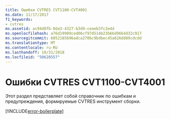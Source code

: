 ```yaml
---
title: Ошибки CVTRES CVT1100-CVT4001
ms.date: 11/17/2017
f1_keywords:
- cvtres
ms.assetid: ac94d0fb-0da3-4327-b3d9-ceaeb3fc2e4d
ms.openlocfilehash: a76d19989ced06cf97d514b23b66d9664d32c917
ms.sourcegitcommit: 6052185696adca270bc9bdbec45a626dd89cdcdd
ms.translationtype: MT
ms.contentlocale: ru-RU
ms.lasthandoff: 10/31/2018
ms.locfileid: "50628557"
---
```

# <a name="cvtres-errors-cvt1100-through-cvt4001"></a>Ошибки CVTRES CVT1100-CVT4001

Этот раздел представляет собой справочник по ошибкам и предупреждения, формируемые CVTRES инструмент сборки.

[!INCLUDE[error-boilerplate](../../error-messages/includes/error-boilerplate.md)]
